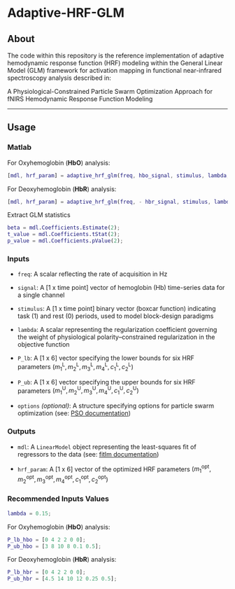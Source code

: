 # Adaptive-HRF-GLM

## About
The code within this repository is the reference implementation of adaptive hemodynamic response function (HRF) modeling within the General Linear Model (GLM) framework for activation mapping in functional near-infrared spectroscopy analysis described in:

A Physiological-Constrained Particle Swarm Optimization Approach for fNIRS Hemodynamic Response Function Modeling

---

## Usage

### Matlab

For Oxyhemoglobin (**HbO**) analysis:
```Matlab
[mdl, hrf_param] = adaptive_hrf_glm(freq, hbo_signal, stimulus, lambda, P_lb_hbo, P_ub_hbo);
```

For Deoxyhemoglobin (**HbR**) analysis:
```Matlab
[mdl, hrf_param] = adaptive_hrf_glm(freq, - hbr_signal, stimulus, lambda, P_lb_hbr, P_ub_hbr);
```

Extract GLM statistics
```Matlab
beta = mdl.Coefficients.Estimate(2);
t_value = mdl.Coefficients.tStat(2);
p_value = mdl.Coefficients.pValue(2);
```

### Inputs
- `freq`: A scalar reflecting the rate of acquisition in Hz

- `signal`: A [1 x time point] vector of hemoglobin (Hb) time-series data for a single channel

- `stimulus`: A [1 x time point] binary vector (boxcar function) indicating task (1) and rest (0) periods, used to model block-design paradigms

- `lambda`: A scalar representing the regularization coefficient governing the weight of physiological polarity–constrained regularization in the objective function

- `P_lb`: A [1 x 6] vector specifying the lower bounds for six HRF parameters $(m_1^{\text{L}}, m_2^{\text{L}}, m_3^{\text{L}}, m_4^{\text{L}}, c_1^{\text{L}}, c_2^{\text{L}})$

- `P_ub`: A [1 x 6] vector specifying the upper bounds for six HRF parameters $(m_1^{\text{U}}, m_2^{\text{U}}, m_3^{\text{U}}, m_4^{\text{U}}, c_1^{\text{U}}, c_2^{\text{U}})$

- `options` *(optional)*: A structure specifying options for particle swarm optimization (see: [PSO documentation](https://uk.mathworks.com/help/gads/particleswarm.html#budidgf-options))

### Outputs
- `mdl`: A `LinearModel` object representing the least-squares fit of regressors to the data (see: [fitlm documentation](https://uk.mathworks.com/help/stats/fitlm.html#bt0ck7o-mdl))

- `hrf_param`: A [1 x 6] vector of the optimized HRF parameters $(m_1^{\text{opt}}, m_2^{\text{opt}}, m_3^{\text{opt}}, m_4^{\text{opt}}, c_1^{\text{opt}}, c_2^{\text{opt}})$

### Recommended Inputs Values
```Matlab
lambda = 0.15;
```

For Oxyhemoglobin (**HbO**) analysis:
```Matlab
P_lb_hbo = [0 4 2 2 0 0];
P_ub_hbo = [3 8 10 8 0.1 0.5];
```

For Deoxyhemoglobin (**HbR**) analysis:
```Matlab
P_lb_hbr = [0 4 2 2 0 0];
P_ub_hbr = [4.5 14 10 12 0.25 0.5];
```


